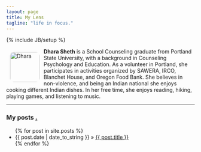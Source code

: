 ```yaml
---
layout: page
title: My Lens
tagline: "life in focus."
---
```

{% include JB/setup %}

<img src="https://raw.github.com/dhakkada/dhakkada.github.io/master/images/dha2.jpeg" alt="Dhara" style="float:left; width: 80px;
    -webkit-border-radius: 10px;
    -moz-border-radius: 10px;
    border-radius: 10px;
    margin: 10px 10px 10px 10px;
"/>

**Dhara Sheth** is a School Counseling graduate from Portland State University, with a background in Counseling Psychology and Education. As a volunteer in Portland, she participates in activities organized by SAWERA, IRCO, Blanchet House, and Oregon Food Bank. She believes in non-violence, and being an Indian national she enjoys cooking different Indian dishes. In her free time, she enjoys reading, hiking, playing games, and listening to music.

  
  
  
  

---

### My posts <a href='https://github.com/dhakkada/dhakkada.github.io/tree/master/_posts/mylens'>.</a>

<ul class="posts">
  {% for post in site.posts %}
    <li><span>{{ post.date | date_to_string }}</span> &raquo; <a href="{{ BASE_PATH }}{{ post.url }}">{{ post.title }}</a></li>
  {% endfor %}
</ul>

